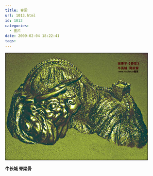 ```yaml
---
title: 脊梁
url: 1013.html
id: 1013
categories:
  - 图片
date: 2009-02-04 18:22:41
tags:
---
```


![](/images/attachments/month_0902/220092418225.jpg)  

**牛长城 脊梁骨**